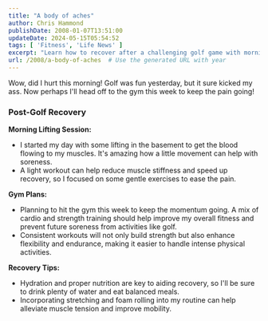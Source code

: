 ```yaml
---
title: "A body of aches"
author: Chris Hammond
publishDate: 2008-01-07T13:51:00
updateDate: 2024-05-15T05:54:52
tags: [ 'Fitness', 'Life News' ]
excerpt: "Learn how to recover after a challenging golf game with morning lifting sessions and gym workouts. Stay hydrated, eat well, and focus on stretching for optimal post-exercise recovery."
url: /2008/a-body-of-aches  # Use the generated URL with year
---
```

<p>Wow, did I hurt this morning! Golf was fun yesterday, but it sure kicked my ass. Now perhaps I&#39;ll head off to the gym this week to keep the pain going!</p>  <h3>Post-Golf Recovery</h3>  <p><strong>Morning Lifting Session:</strong></p>  <ul>  <li>I started my day with some lifting in the basement to get the blood flowing to my muscles. It's amazing how a little movement can help with soreness.</li>  <li>A light workout can help reduce muscle stiffness and speed up recovery, so I focused on some gentle exercises to ease the pain.</li> </ul>  <p><strong>Gym Plans:</strong></p>  <ul>  <li>Planning to hit the gym this week to keep the momentum going. A mix of cardio and strength training should help improve my overall fitness and prevent future soreness from activities like golf.</li>  <li>Consistent workouts will not only build strength but also enhance flexibility and endurance, making it easier to handle intense physical activities.</li> </ul>  <p><strong>Recovery Tips:</strong></p>  <ul>  <li>Hydration and proper nutrition are key to aiding recovery, so I&#39;ll be sure to drink plenty of water and eat balanced meals.</li>  <li>Incorporating stretching and foam rolling into my routine can help alleviate muscle tension and improve mobility.</li> </ul> 



